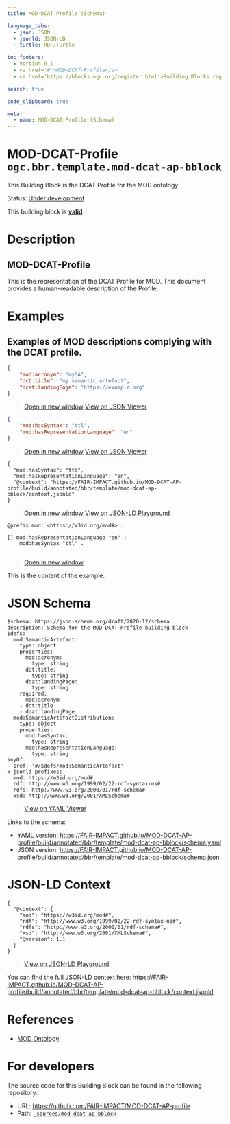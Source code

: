 ```yaml
---
title: MOD-DCAT-Profile (Schema)

language_tabs:
  - json: JSON
  - jsonld: JSON-LD
  - turtle: RDF/Turtle

toc_footers:
  - Version 0.1
  - <a href='#'>MOD-DCAT-Profile</a>
  - <a href='https://blocks.ogc.org/register.html'>Building Blocks register</a>

search: true

code_clipboard: true

meta:
  - name: MOD-DCAT-Profile (Schema)
---
```



# MOD-DCAT-Profile `ogc.bbr.template.mod-dcat-ap-bblock`

This Building Block is the DCAT Profile for the MOD ontology

<p class="status">
    <span data-rainbow-uri="http://www.opengis.net/def/status">Status</span>:
    <a href="http://www.opengis.net/def/status/under-development" target="_blank" data-rainbow-uri>Under development</a>
</p>

<aside class="success">
This building block is <strong><a href="https://github.com/FAIR-IMPACT/MOD-DCAT-AP-profile/blob/master/build/tests/bbr/template/mod-dcat-ap-bblock/" target="_blank">valid</a></strong>
</aside>

# Description

## MOD-DCAT-Profile

This is the representation of the DCAT Profile for MOD. This document provides a human-readable description of the Profile.

# Examples

## Examples of MOD descriptions complying with the DCAT profile.



```json
{
    "mod:acronym": "mySA",
    "dct:title": "my semantic artefact",
    "dcat:landingPage": "https://example.org"
}
```

<blockquote class="lang-specific json">
  <p class="example-links">
    <a target="_blank" href="https://FAIR-IMPACT.github.io/MOD-DCAT-AP-profile/build/tests/bbr/template/mod-dcat-ap-bblock/example_1_1.json">Open in new window</a>
    <a target="_blank" href="https://avillar.github.io/TreedocViewer/?dataParser=json&amp;dataUrl=https%3A%2F%2FFAIR-IMPACT.github.io%2FMOD-DCAT-AP-profile%2Fbuild%2Ftests%2Fbbr%2Ftemplate%2Fmod-dcat-ap-bblock%2Fexample_1_1.json&amp;expand=2&amp;option=%7B%22showTable%22%3A+false%7D">View on JSON Viewer</a></p>
</blockquote>




```json
{
    "mod:hasSyntax": "ttl",
    "mod:hasRepresentationLanguage": "en"
}
```

<blockquote class="lang-specific json">
  <p class="example-links">
    <a target="_blank" href="https://FAIR-IMPACT.github.io/MOD-DCAT-AP-profile/build/tests/bbr/template/mod-dcat-ap-bblock/example_1_2.json">Open in new window</a>
    <a target="_blank" href="https://avillar.github.io/TreedocViewer/?dataParser=json&amp;dataUrl=https%3A%2F%2FFAIR-IMPACT.github.io%2FMOD-DCAT-AP-profile%2Fbuild%2Ftests%2Fbbr%2Ftemplate%2Fmod-dcat-ap-bblock%2Fexample_1_2.json&amp;expand=2&amp;option=%7B%22showTable%22%3A+false%7D">View on JSON Viewer</a></p>
</blockquote>




```jsonld
{
  "mod:hasSyntax": "ttl",
  "mod:hasRepresentationLanguage": "en",
  "@context": "https://FAIR-IMPACT.github.io/MOD-DCAT-AP-profile/build/annotated/bbr/template/mod-dcat-ap-bblock/context.jsonld"
}
```

<blockquote class="lang-specific jsonld">
  <p class="example-links">
    <a target="_blank" href="https://FAIR-IMPACT.github.io/MOD-DCAT-AP-profile/build/tests/bbr/template/mod-dcat-ap-bblock/example_1_2.jsonld">Open in new window</a>
    <a target="_blank" href="https://json-ld.org/playground/#json-ld=https%3A%2F%2FFAIR-IMPACT.github.io%2FMOD-DCAT-AP-profile%2Fbuild%2Ftests%2Fbbr%2Ftemplate%2Fmod-dcat-ap-bblock%2Fexample_1_2.jsonld">View on JSON-LD Playground</a>
</blockquote>




```turtle
@prefix mod: <https://w3id.org/mod#> .

[] mod:hasRepresentationLanguage "en" ;
    mod:hasSyntax "ttl" .


```

<blockquote class="lang-specific turtle">
  <p class="example-links">
    <a target="_blank" href="https://FAIR-IMPACT.github.io/MOD-DCAT-AP-profile/build/tests/bbr/template/mod-dcat-ap-bblock/example_1_2.ttl">Open in new window</a>
</blockquote>


This is the content of the example.


# JSON Schema

```yaml--schema
$schema: https://json-schema.org/draft/2020-12/schema
description: Schema for the MOD-DCAT-Profile building block
$defs:
  mod:SemanticArtefact:
    type: object
    properties:
      mod:acronym:
        type: string
      dct:title:
        type: string
      dcat:landingPage:
        type: string
    required:
    - mod:acronym
    - dct:title
    - dcat:landingPage
  mod:SemanticArtefactDistribution:
    type: object
    properties:
      mod:hasSyntax:
        type: string
      mod:hasRepresentationLanguage:
        type: string
anyOf:
- $ref: '#/$defs/mod:SemanticArtefact'
x-jsonld-prefixes:
  mod: https://w3id.org/mod#
  rdf: http://www.w3.org/1999/02/22-rdf-syntax-ns#
  rdfs: http://www.w3.org/2000/01/rdf-schema#
  xsd: http://www.w3.org/2001/XMLSchema#

```

> <a target="_blank" href="https://avillar.github.io/TreedocViewer/?dataParser=yaml&amp;dataUrl=https%3A%2F%2FFAIR-IMPACT.github.io%2FMOD-DCAT-AP-profile%2Fbuild%2Fannotated%2Fbbr%2Ftemplate%2Fmod-dcat-ap-bblock%2Fschema.yaml&amp;expand=2&amp;option=%7B%22showTable%22%3A+false%7D">View on YAML Viewer</a>

Links to the schema:

* YAML version: <a href="https://FAIR-IMPACT.github.io/MOD-DCAT-AP-profile/build/annotated/bbr/template/mod-dcat-ap-bblock/schema.yaml" target="_blank">https://FAIR-IMPACT.github.io/MOD-DCAT-AP-profile/build/annotated/bbr/template/mod-dcat-ap-bblock/schema.yaml</a>
* JSON version: <a href="https://FAIR-IMPACT.github.io/MOD-DCAT-AP-profile/build/annotated/bbr/template/mod-dcat-ap-bblock/schema.json" target="_blank">https://FAIR-IMPACT.github.io/MOD-DCAT-AP-profile/build/annotated/bbr/template/mod-dcat-ap-bblock/schema.json</a>


# JSON-LD Context

```json--ldContext
{
  "@context": {
    "mod": "https://w3id.org/mod#",
    "rdf": "http://www.w3.org/1999/02/22-rdf-syntax-ns#",
    "rdfs": "http://www.w3.org/2000/01/rdf-schema#",
    "xsd": "http://www.w3.org/2001/XMLSchema#",
    "@version": 1.1
  }
}
```

> <a target="_blank" href="https://json-ld.org/playground/#json-ld=https%3A%2F%2FFAIR-IMPACT.github.io%2FMOD-DCAT-AP-profile%2Fbuild%2Fannotated%2Fbbr%2Ftemplate%2Fmod-dcat-ap-bblock%2Fcontext.jsonld">View on JSON-LD Playground</a>

You can find the full JSON-LD context here:
<a href="https://FAIR-IMPACT.github.io/MOD-DCAT-AP-profile/build/annotated/bbr/template/mod-dcat-ap-bblock/context.jsonld" target="_blank">https://FAIR-IMPACT.github.io/MOD-DCAT-AP-profile/build/annotated/bbr/template/mod-dcat-ap-bblock/context.jsonld</a>

# References

* [MOD Ontology](https://github.com/fair-IMPACT/mod)

# For developers

The source code for this Building Block can be found in the following repository:

* URL: <a href="https://github.com/FAIR-IMPACT/MOD-DCAT-AP-profile" target="_blank">https://github.com/FAIR-IMPACT/MOD-DCAT-AP-profile</a>
* Path:
<code><a href="https://github.com/FAIR-IMPACT/MOD-DCAT-AP-profile/blob/HEAD/_sources/mod-dcat-ap-bblock" target="_blank">_sources/mod-dcat-ap-bblock</a></code>

